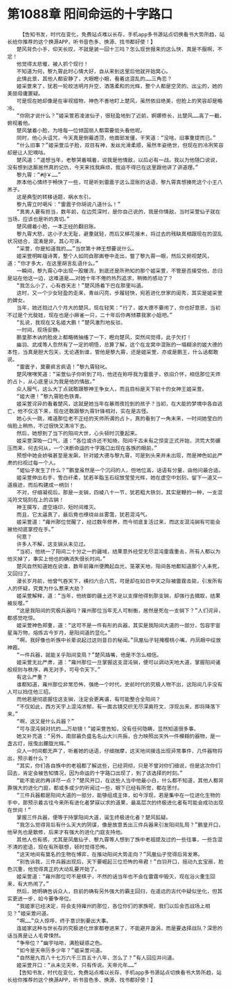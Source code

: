 # 第1088章 阳间命运的十字路口
        【告知书友，时代在变化，免费站点难以长存，手机app多书源站点切换看书大势所趋，站长给你推荐的这个换源APP，听书音色多、换源、找书都好使！】
       楚风背负小手，仰天长叹，不就是装一回十三吗？怎么现世报来的这么快，真是不服啊，不忿！
       他觉得太悲催，被人抓个现行！
       不知道为何，黎九霄此时心情大好，自从来到这里后他就开始窝心。
       此情此景，其他人都安静了，大眼瞪小眼，看着这混乱的……三角恋？
       姬采萱来了，犹若一轮皎洁明月升空，洒落柔和的光辉，整个人都是空灵的、出尘的，她的美丽毋庸置疑。
       可是现在她却像是在审视猎物，神色不善地盯上楚风，虽然依旧绝美，但脸上的笑容却是略冷。
       “你刚才说什么？”姬采萱若凌波仙子，很轻盈地到了近前，婀娜修长，比楚风……高了一截，俯视着他。
       楚风皱着小脸，为啥每一位倾国丽人都需要低头看他呢。
       同时，他心头诅咒，今天真是倒霉透顶，他面部发僵，干笑道：“没啥，旧事重提而已。”
       “什么旧事？”姬采萱瓜子脸，双目有神，发丝光滑柔顺，虽然丰姿绝世，但现在的冷冽笑容却是让人犯嘀咕。
       楚风道：“遥想当年，老黎哭着喊着，说我是他情敌，以后必有一战。我以为他随口说说，没有想到这厮居然真的记仇，今天来找我麻烦，我迫不得已在这里跟他讲了讲道理。”
       黎九霄：“#@￥……”
       原本他心情终于畅快了一些，可是听到雷震子这么混账的话语，黎九霄真想揍死这个小王八羔子。
       这是典型的转移话题，祸水东引。
       黎九霄立时喝斥：“雷震子你胡说八道什么！”
       “真男人要有担当，数年前，在边荒深时，是你自己说的，我是你情敌，当时采萱仙子就在当场，应该也是听的真切。”
       楚风绷着小脸，一本正经的翻旧账。
       黎九霄大怒，这小子太无耻，避重就轻，而后又移花接木，将过去的残缺真相跟现在的混乱状况结合，混淆是非，其心可诛。
       “采萱，你是知道我的……”当世第十神王想要说什么。
       姬采萱明眸蕴诗菁，整个人如同自那画卷中走出，瞥了黎九霄一眼，然后又俯视楚风，道：“你才多大，在这里胡言乱语什么。”
       一瞬间，黎九霄心中出现一股暖流，到底还是所熟知的那个姬采萱，不管是否接受他，总归是站在他这一边，这难道是……对她十年不倦的热烈追求，稍微的感动了？
       “我怎么小了，心有吞天志！”楚风扬着下巴在那里叫道。
       这时，又一个少女轻盈的走来，青丝闪亮，步履轻快，宛若进化世家的闺秀，其实是姬采萱的婢女。
       当年，她还抱过八个月大的楚风，现在轻笑：“行了，姬大德不要闹了，你也好意思，当初不过是个光腚娃，现在也是小麻雀一只，二十年后你再倾慕我家小姐吧。”
       “乱说，我现在又名姬大鹏！”楚风激烈地反驳。
       一时间，现场安静。
       鹏皇那木讷的脸皮上都略微抽搐了一下，瞪向楚风，突然间觉得，此子欠打！
       幽羽、武成等人忽然有了一定的明悟，总算了解，这个在龙窝中混账的一塌糊涂的姬大德的本性，当真是胆大包天，无论遇到谁，管他是黎九霄，还是姬采萱，亦或是鹏王，什么话都敢说。
       “雷震子，莫要疯言疯语！”黎九霄轻叱。
       楚风嘿嘿笑道：“采萱仙子你听到了吗，他还在称呼我为雷震子，依旧介怀，相信那位天师的占卜，从心底里认为我是他的情敌。”
       众人服气，这么大丁点就敢跟黎神王争女人，而且目标是天下前十的女神王姬采萱。
       “姬大德！”黎九霄脸色铁青。
       姬采萱诧异的看着楚风，这就是她当年在暴雨夜捡到的孩子？当初，在大能的梦境中各自逃亡，他不仅活下来，现在还敢跟黎九霄针锋相对，实在是古怪。
       她心头一跳，难道那位老不正经的天师所谓的占卜，真的看到了一角未来，一时间她莹白的俏脸上稍热，不过很快又清冷下去。
       然后，她想到了当下的阳间大世，心头顿时沉重起来。
       姬采萱深吸一口气，道：“各位或许还不知晓，阳间千古未有之惊变正式开始，洪荒大势碾压而来，何去何从，一个决断命运的十字路口出现在各族的眼前。”
       预想中她会娇嗔甚至是发飙，针对姬大德与黎九霄，可是到头来并未出现，而是神色如此严肃的扫视过每一个人。
       “姬仙子发生了什么？”鹏皇虽然是一个沉闷的人，但地位高，话语有分量，由他问最合适。
       姬采萱伸出右手，雪白纤柔，犹若羊脂玉石绽放莹莹光辉，她在虚空中划刻，留下一道又一道痕迹，而后构建成一柄剑！
       不对，仔细凝视后，那是一支锏，四棱八十一节，犹若粗大铁剑，其实是鞭的一种，一支混沌符文铭刻在上的古锏！
       神王撰写，虚空烙印，短时间难灭。
       而且，它太逼真了，最后竟也缭绕丝丝雾霭，犹若混沌气。
       姬采萱道：“雍州那位觉醒了，经过数年修养，而今彻底复活过来，而这支混沌锏有可能会被他彻底掌控在手。”
       何意？
       许多人不解，这支锏从未见过。
       “当初，他统一了阳间二十分之一的疆域，结果意外经受无尽混沌雷霆重击，所有人都以为他灭掉了，事实上他也的确消失很长时间。”
       楚风自然知道她在说谁，数年前雍州便腾起血光，笼罩天地，阳间各地都知道那个人未死，又回归了。
       漫长岁月前，他曾气吞天下，横扫六合八荒，可是却在如日中天之际被雷霆击毙，引发所有人的怀疑，究竟为什么惹来大劫？
       姬采萱解释，道：“当年，他统御的疆土还不足以支撑他得到那支锏，却强行去摘取，结果被反噬。”
       “这是我阳间的究极兵器吗？雍州那位当年无人可制衡，居然是死在一支锏下？”人们诧异，都感觉吃惊。
       姬采萱神色郑重，道：“这可不是一件有形的兵器，其实是我阳间大道的一部分，包容宇宙星海万物，熔炼古今岁月，是阳间道的显化。”
       “啊，我好像也听族中长辈说起过这则昔日的秘闻。”凤凰仙子轻掩樱桃小嘴，丹凤眼中绽放神霞。
       “一件兵器，就能关乎阳间变局？”楚风插嘴，他是不怎么相信。
       姬采萱无比严肃，道：“雍州那位一旦掌握这支混沌锏，便可以调动天地大道，掌握阳间诸般规则与秩序，再无对手，可号令天下。”
       有这么严重？
       谁都知道，雍州那位非常恐怖，强绝一个时代，史前时代的究极人物不出，这阳间几乎没有人可以挡住他三招。
       而他若是彻底握住这支锏，注定会更离谱，有可能整合全阳间？
       “不仅如此，西方天宇上混沌浓郁，有一面古镜交织无尽深奥符文，浮现出来，即将降落下来。”
       “啊，这又是什么兵器？”
       “可与混沌锏对抗的……万劫镜！”姬采萱告知，没有任何隐瞒，显然知道很多事。
       她又补充道：“另外，南部最负盛名名山大川共振，合力映照出天外一件模糊的器物，是一盏古灯，摇曳出朦胧光辉。”
       众人一时间都无声了，听着她的话语，仔细揣摩，这天地间接连出现异常事件，几件器物将出，预示着什么？
       “其实，你们各自族中的老祖都了解这些，已经洞彻，只是不曾对你们细说，但是这次你们回去，肯定会被告知情况，因为命运的十字路口出现了，到了该选择的时刻。”
       “能不能说的再详尽一点？”楚风开口，在这些人当中他最小白，什么都不知道，其他人都背靠强大的进化门庭，都或多或少的听闻过一些，眼下已经有所觉，都在思忖。
       “三件兵器都是阳间大道的一部分，能够组成主体，如今浮现，若是集中在一位进化生物的手中，那预示着古往今来所有进化者梦寐以求的道果，最高层次的终极进化者有可能会成功出现在世间！”
       掌握三件兵器，便等于持掌阳间大道，诞生终极进化者？楚风狐疑。
       “我怎么觉得背后有什么天大的阴谋，像是故意丢出三件兵器来引发阳间乱局？”鹏皇开口，他早先也是散修，后来才有强大的进化门庭支持他。
       其他人也有感，尤其是凤凰仙子、黎九霄等人想到了族中老祖提及过的一些往事，一些含混不清的密语，现在有所联想，顿时觉得恐怖。
       “这天地间有莫名的生物在博弈，在推动阳间大势走向？”风凰仙子觉得后背发寒。
       “别告诉我，三件兵器出现后，天下要崛起三位恐怖的帝君！”白羽开口，摇动九玄宝扇，脸色沉重，他觉得真正的大动乱要开始了。
       姬采萱道：“雍州那位可不是棋子，不然的话当年也不会在雷霆中毁灭，现在浴火重生回来，有大热闹了。”
       然后，她明确告诉众人，目前的确有另外强大的霸主回归，在遥远的古代中疑似坐化，但其实更进一步，如今要争帝位。
       “我姬家已经决定，将会支持雍州的那位，各位你们的家族呢，我们以后会否战场上相见？”姬采萱问道。
       “啊……”众人惊呼，终于意识到要出大事。
       连姬家这种与世长存的究极进化世家都卷进来了，不能避开漩涡，而是要选择战队？深思的话当真是让人毛骨悚然。
       “争帝位？”幽宇咕哝，满脸疑惑之色。
       “如今是天帝历多少年？”姬采萱问道。
       “自然是九百八十七万六千三百五十八年，怎么了？”有人回应并问道。
       姬采萱开口：“从未见天帝，只有传说。天帝元年……”
       【告知书友，时代在变化，免费站点难以长存，手机app多书源站点切换看书大势所趋，站长给你推荐的这个换源APP，听书音色多、换源、找书都好使！】